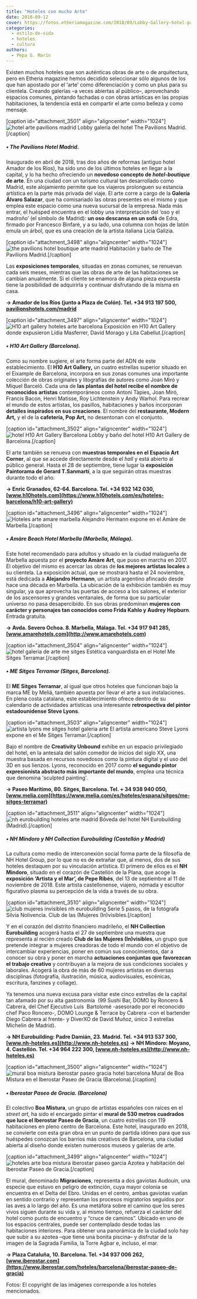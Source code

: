 ```yaml
---
title: "Hoteles con mucho Arte"
date: 2018-09-12
cover: https://fotos.etheriamagazine.com/2018/09/Lobby-Gallery-hotel-pavilions-madrid.jpg
categories: 
  - estilo-de-vida
  - hoteles
  - cultura
authors: 
  - Pepa G. Marín
---
```


Existen muchos hoteles que son auténticas obras de arte o de arquitectura, pero en Etheria magazine hemos decidido seleccionar sólo algunos de los que han apostado por el ‘arte’ como diferenciación y como un plus para su clientela. Creando galerías –a veces abiertas al público–, aprovechando espacios comunes, pintando fachadas o con obras artísticas en las propias habitaciones, la tendencia está en compartir el arte como belleza y como mensaje.

\[caption id="attachment\_3501" align="aligncenter" width="1024"\]![hotel arte pavilions madrid](https://fotos.etheriamagazine.com/2018/09/Lobby-Gallery-hotel-pavilions-madrid.jpg "Lobby galería del hotel The Pavilions Madrid") Lobby galería del hotel The Pavilions Madrid.\[/caption\]

##### • The Pavilions Hotel Madrid.

Inaugurado en abril de 2018, tras dos años de reformas (antiguo hotel Amador de los Ríos), ha sido uno de los últimos hoteles en llegar a la capital, y lo ha hecho ofreciendo un **novedoso concepto de _hotel-boutique_ de arte**. En una ciudad con un turismo cultural tan desarrollado como Madrid, este alojamiento permite que los viajeros prolonguen su estancia artística en la parte más privada del viaje. El arte corre a cargo de la **Galería Álvaro Salazar**, que ha comisariado las obras presentes en el mismo y que emplea este espacio como una nueva sucursal de la empresa. Nada más entrar, el huésped encuentra en el lobby una interpretación del ‘oso y el madroño’ (el símbolo de Madrid): **un oso descansa en un sofá** de Edra, firmado por Francesco Binfarè, y a su lado, una columna con hojas de latón emula un árbol, que es una creación de la artista italiana Licia Galizia.

\[caption id="attachment\_3498" align="aligncenter" width="1024"\]![the pavilions hotel boutique arte madrid](https://fotos.etheriamagazine.com/2018/09/habitaciones-hotel-pavilions-madrid.jpg "Habitación y baño de hotel The Pavilions Madrid") Habitación y baño de The Pavilions Madrid.\[/caption\]

Las **exposiciones temporales**, situadas en zonas comunes, se renuevan cada seis meses, mientras que las obras de arte de las habitaciones se cambian anualmente. Si el cliente se enamora de alguna pieza expuesta tiene la posibilidad de adquirirla y continuar disfrutando de la misma en casa.

**\-> Amador de los Ríos (junto a Plaza de Colón). Tel. +34 913 197 500, [pavilionshotels.com/madrid](http://pavilionshotels.com/madrid)**

\[caption id="attachment\_3497" align="aligncenter" width="1024"\]![H10 art gallery hoteles arte barcelona](https://fotos.etheriamagazine.com/2018/09/h10-art-gallery-exposiciones.jpg "Exposición Lídia Masferrer, David Morago y Lita Cabellut en H10 Art Gallery") Exposición en H10 Art Gallery donde expusieron Lídia Masferrer, David Morago y Lita Cabellut.\[/caption\]

##### • H10 Art Gallery (Barcelona).

Como su nombre sugiere, el arte forma parte del ADN de este establecimiento. El **H10 Art Gallery,** un cuatro estrellas superior situado en el Eixample de Barcelona, incorpora en sus zonas comunes una importante colección de obras originales y litografías de autores como Joan Miró y Miquel Barceló. Cada una de **las plantas del hotel recibe el nombre de reconocidos artistas** contemporáneos como Antoni Tàpies, Joan Miró, Francis Bacon, Henri Matisse, Roy Lichtenstein y Andy Warhol. Para recrear el mundo de estos artistas, los pasillos, habitaciones y baños incorporan **detalles inspirados en sus creaciones**. El nombre del **restaurante, Modern Art,** y el de la **cafetería, Pop Art,** no desentonan con el conjunto.

\[caption id="attachment\_3502" align="aligncenter" width="1024"\]![hotel H10 Art Gallery Barcelona](https://fotos.etheriamagazine.com/2018/09/lobby-h10-art-gallery.jpg "Lobby y baño del hotel H10 Art Gallery de Barcelona") Lobby y baño del hotel H10 Art Gallery de Barcelona.\[/caption\]

El arte también se renueva con **muestras temporales en el Espacio Art Corner**, al que se accede directamente desde el _hall_ y está abierto al público general. Hasta el 28 de septiembre, tiene lugar la **exposición Paintorama de Gerard T.Sanmartí**, a la que seguirán otras muestras durante todo el año.

**\-> Enric Granados, 62-64. Barcelona. Tel. +34 932 142 030, [www.h10hotels.com](https://www.h10hotels.com/es/hoteles-barcelona/h10-art-gallery)**

\[caption id="attachment\_3496" align="aligncenter" width="1024"\]![Hoteles arte amare marbella](https://fotos.etheriamagazine.com/2018/09/amare-marbella-alejandro-hermann-grupo.jpg "Alejandro Hermann expone en el Amàre de Marbella") Alejandro Hermann expone en el Amàre de Marbella.\[/caption\]

##### • Amàre Beach Hotel Marbella (Marbella, Málaga).

Este hotel recomendado para adultos y situado en la ciudad malagueña de Marbella apuesta por el **proyecto Amàre Art**, que puso en marcha en 2017. El objetivo del mismo es acercar las obras de **los mejores artistas locales** a su clientela. La exposición actual, que se mostrará hasta el 24 noviembre, está dedicada a **Alejandro Hermann**, un artista argentino afincado desde hace una década en Marbella. La ubicación de la exhibición también es muy singular, ya que aprovecha las puertas de acceso a los salones, el exterior de los ascensores y grandes ventanales, de forma que su particular universo no pasa desapercibido. En sus obras predominan **mujeres con carácter y personajes tan conocidos como Frida Kahlo y Audrey Hepburn**. Entrada gratuita.

**\-> Avda. Severo Ochoa. 8. Marbella, Málaga. Tel. +34 917 941 285, [www.amarehotels.com](http://www.amarehotels.com)**

\[caption id="attachment\_3504" align="aligncenter" width="1024"\]![hotel galeria de arte me sitges](https://fotos.etheriamagazine.com/2018/09/ME-Sitges-hotel-arte.jpg "Estética vanguardista en el Hotel Me Sitges Terramar") Estética vanguardista en el Hotel Me Sitges Terramar.\[/caption\]

##### • ME Sitges Terramar (Sitges, Barcelona).

El **ME Sitges Terramar**, al igual que otros hoteles que funcionan bajo la marca ME by Meliá, también apuesta por llevar el arte a sus instalaciones. En plena costa catalana, este establecimiento ofrece dentro de su calendario de actividades artísticas una interesante **retrospectiva del pintor estadounidense Steve Lyons**.

\[caption id="attachment\_3503" align="aligncenter" width="1024"\]![artista lyons me sitges hotel galeria arte](https://fotos.etheriamagazine.com/2018/09/me-sitges-exposicion-lyons.jpg "El artista americano Steve Lyons expone en el Me Sitges Terramar") El artista americano Steve Lyons expone en el Me Sitges Terramar.\[/caption\]

Bajo el nombre de **Creativity Unbound** exhibe en un espacio privilegiado del hotel, en la antesala del salón comedor de inicios del siglo XX, una muestra basada en recursos novedosos como la pintura digital y el uso del 3D en sus lienzos. Lyons, reconocido en 2017 como **el segundo pintor expresionista abstracto más importante del mundo**, emplea una técnica que denomina 'sculpted painting'.

**\-> Paseo Marítimo, 80. Sitges, Barcelona. Tel. + 34 938 940 050, [www.melia.com](https://www.melia.com/es/hoteles/espana/sitges/me-sitges-terramar)**

\[caption id="attachment\_3511" align="aligncenter" width="1024"\]![nh eurobuilding hoteles arte madrid](https://fotos.etheriamagazine.com/2018/09/dome-boveda-nh-eurobuilding.jpg "Bóveda del hotel NH Eurobuilding (Madrid)") Bóveda del hotel NH Eurobuilding (Madrid).\[/caption\]

##### • NH Mindoro y NH Collection Eurobuilding (Castellón y Madrid)

La cultura como medio de interconexión social forma parte de la filosofía de NH Hotel Group, por lo que no es de extrañar que, al menos, dos de sus hoteles destaquen por su vinculación artística. El primero de ellos es el **NH Mindoro**, situado en el corazón de Castellón de la Plana, que acoge la **exposición ‘Artista y el Mar’, de Pepe Ribés**, del 13 de septiembre al 11 de noviembre de 2018. Este artista castellonense, viajero, nómada y escultor figurativo plasma su percepción de la vida a través de su obra.

\[caption id="attachment\_3510" align="aligncenter" width="1024"\]![club mujeres invisibles nh eurobuilding](https://fotos.etheriamagazine.com/2018/09/fotografia-silvia-nolivencia-cinco-pasos.jpg "Serie 5 pasos, de la fotógrafa Silvia Nolivencia. Club de las (Mujeres (In)visibles") Serie 5 pasos, de la fotógrafa Silvia Nolivencia. Club de las (Mujeres (In)visibles.\[/caption\]

Y en el corazón del distrito financiero madrileño, el **NH Collection Eurobuilding** acogerá hasta el 27 de septiembre una muestra que representa al recién creado **Club de las Mujeres (In)visibles**, un grupo que pretende integrar a mujeres creadoras de todo el mundo con el objetivo de intercambiar experiencias, poner en común sus conocimientos, dar a conocer su obra y poner en marcha **actuaciones conjuntas que favorezcan el trabajo creativo** y contribuyan a la mejora de sus condiciones sociales y laborales. Acogerá la obra de más de 60 mujeres artistas en diversas disciplinas (fotografía, ilustración, música, audiovisuales, escénicas, escritura, fanzines y collage).

Ya tenemos una nueva excusa para visitar este cinco estrellas de la capital tan afamado por su alta gastronomía  (99 Sushi Bar, DOMO by Roncero & Cabrera, del Chef Ejecutivo Luis  Bartolomé -asesorado por el reconocido chef Paco Roncero-, DOMO Lounge & Terrace by Cabrera -con el bartender Diego Cabrera al frente- y DiverXO de David Muñoz, único 3 estrellas Michelin de Madrid).

**\-> NH Eurobuilding: Padre Damián, 23. Madrid. Tel. +34 913 537 300, [www.nh-hoteles.es](http://www.nh-hoteles.es)** **\-> NH Mindoro: Moyano, 4. Castellón. Tel. +34 964 222 300, [www.nh-hoteles.es](http://www.nh-hoteles.es)**

\[caption id="attachment\_3500" align="aligncenter" width="1024"\]![mural boa mistura iberostar paseo gracia hotel barcelona](https://fotos.etheriamagazine.com/2018/09/Iberostar-paseo-gracia-boa-mistura.jpg "Mural de Boa Mistura en el Iberostar Paseo de Gracia (Barcelona).") Mural de Boa Mistura en el Iberostar Paseo de Gracia (Barcelona).\[/caption\]

##### • Iberostar Paseo de Gracia. (Barcelona)

El colectivo **Boa Mistura**, un grupo de artistas españoles con raíces en el _street art_, ha sido el encargado pintar el **mural de 530 metros cuadrados que luce el Iberostar Paseo de Gracia**, un cuatro estrellas con 119 habitaciones en pleno centro de Barcelona. Este hotel, inaugurado en 2018, se convierte con esta gran obra en un punto de partida idóneo para que sus huéspedes conozcan los barrios más creativos de Barcelona, una ciudad abierta al diseño donde existen numerosos museos y galerías de arte.

\[caption id="attachment\_3499" align="aligncenter" width="1024"\]![hoteles arte boa mistura iberostar paseo garcia](https://fotos.etheriamagazine.com/2018/09/Iberostar-paseo-gracia-boa-mistura-copy.jpg "Azotea y habitación del Iberostar Paseo de Gracia") Azotea y habitación del Iberostar Paseo de Gracia.\[/caption\]

El mural, denominado **Migraciones**, representa a dos gaviotas Audouin, una especie que estuvo en peligro de extinción, cuya mayor colonia se encuentra en el Delta del Ebro. Unidas en el centro, ambas gaviotas vuelan en sentido contrario y representan los procesos migratorios seguidos por las aves a lo largo del año. Es una metáfora sobre el camino que los seres vivos siguen durante su vida y, al mismo tiempo, refuerza el carácter del hotel como punto de encuentro y “cruce de caminos”. Ubicado en uno de los espacios centrales, puede ser contemplado desde todas las habitaciones interiores. Para obtener una panorámica de la ciudad solo hay que subir a su azotea –que tiene una bonita piscina– y disfrutar de la imagen de la Sagrada Familia, la Torre Agbar e, incluso, el mar.

**\-> Plaza Cataluña, 10. Barcelona. Tel. +34 937 006 262, [www.iberostar.com](https://www.iberostar.com/hoteles/barcelona/iberostar-paseo-de-gracia)**

Fotos: El copyright de las imágenes corresponde a los hoteles mencionados.
